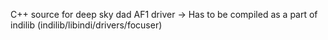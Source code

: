 C++ source for deep sky dad AF1 driver -> Has to be compiled as a part of indilib (indilib/libindi/drivers/focuser)
